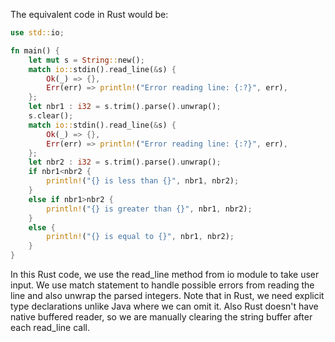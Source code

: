 The equivalent code in Rust would be:

```rust
use std::io;

fn main() {
    let mut s = String::new();
    match io::stdin().read_line(&s) {
        Ok(_) => {}, 
        Err(err) => println!("Error reading line: {:?}", err),
    };
    let nbr1 : i32 = s.trim().parse().unwrap();
    s.clear();
    match io::stdin().read_line(&s) {
        Ok(_) => {}, 
        Err(err) => println!("Error reading line: {:?}", err),
    };
    let nbr2 : i32 = s.trim().parse().unwrap();
    if nbr1<nbr2 {
        println!("{} is less than {}", nbr1, nbr2);
    } 
    else if nbr1>nbr2 {
        println!("{} is greater than {}", nbr1, nbr2);
    }
    else {
        println!("{} is equal to {}", nbr1, nbr2);
    }
}
```
In this Rust code, we use the read_line method from io module to take user input. We use match statement to handle possible errors from reading the line and also unwrap the parsed integers. Note that in Rust, we need explicit type declarations unlike Java where we can omit it. Also Rust doesn't have native buffered reader, so we are manually clearing the string buffer after each read_line call.
